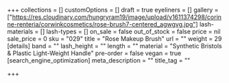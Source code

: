 +++
collections = []
customOptions = []
draft = true
eyeliners = []
gallery = ["https://res.cloudinary.com/hungryram19/image/upload/v1611374298/corinne-renteria/corwinkcosmetics/rose-brush7-centered_agwgvg.jpg"]
lash-materials = []
lash-types = []
on_sale = false
out_of_stock = false
price = nil
sale_price = 0
sku = "029"
title = "Rose Makeup Brush"
url = ""
weight = 29
[details]
band = ""
lash_height = ""
length = ""
material = "Synthetic Bristols & Plastic Light-Weight Handle"
pre-order = false
vegan = true
[search_engine_optimization]
meta_description = ""
title_tag = ""

+++
